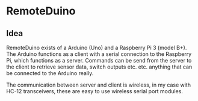 # RemoteDuino

## Idea

RemoteDuino exists of a Arduino (Uno) and a Raspberry Pi 3 (model B+). The Arduino functions as a client with a serial connection to the Raspberry Pi, which functions as a server.
Commands can be send from the server to the client to retrieve sensor data, switch outputs etc. etc. anything that can be connected to the Arduino really. 

The communication between server and client is wireless, in my case with HC-12 transceivers, these are easy to use wireless serial port modules.





